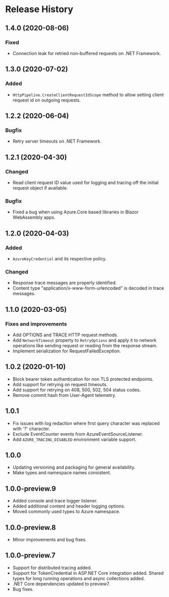 # Release History

## 1.4.0 (2020-08-06)

### Fixed
- Connection leak for retried non-buffered requests on .NET Framework.

## 1.3.0 (2020-07-02)

### Added
- `HttpPipeline.CreateClientRequestIdScope` method to allow setting client request id on outgoing requests.

## 1.2.2 (2020-06-04)

### Bugfix
- Retry server timeouts on .NET Framework.

## 1.2.1  (2020-04-30)

### Changed
- Read client request ID value used for logging and tracing off the initial request object if available.

### Bugfix
- Fixed a bug when using Azure.Core based libraries in Blazor WebAssembly apps.

## 1.2.0 (2020-04-03)

### Added
- `AzureKeyCredential` and its respective policy.

### Changed
- Response trace messages are properly identified.
- Content type "application/x-www-form-urlencoded" is decoded in trace messages.

## 1.1.0 (2020-03-05)

### Fixes and improvements
- Add OPTIONS and TRACE HTTP request methods.
- Add `NetworkTimeout` property to `RetryOptions` and apply it to network operations like sending request or reading from the response stream.
- Implement serialization for RequestFailedException.

## 1.0.2 (2020-01-10)

- Block bearer token authentication for non TLS protected endpoints.
- Add support for retrying on request timeouts.
- Add support for retrying on 408, 500, 502, 504 status codes.
- Remove commit hash from User-Agent telemetry.

## 1.0.1

- Fix issues with log redaction where first query character was replaced with '?' character.
- Exclude EventCounter events from AzureEventSourceListener.
- Add `AZURE_TRACING_DISABLED` environment variable support.

## 1.0.0

- Updating versioning and packaging for general availability.
- Make types and namespace names consistent.

## 1.0.0-preview.9

- Added console and trace logger listener.
- Added additional content and header logging options.
- Moved commonly used types to Azure namespace.

## 1.0.0-preview.8

- Minor improvements and bug fixes.

## 1.0.0-preview.7

- Support for distributed tracing added.
- Support for TokenCredential in ASP.NET Core integration added.
Shared types for long running operations and async collections added.
- .NET Core dependencies updated to preview7.
- Bug fixes.
